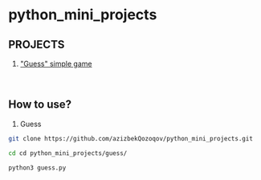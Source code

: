 # python_mini_projects

## PROJECTS

1. ["Guess" simple game](guess/guess.py)

<br/>

## How to use?

1. Guess
```bash
git clone https://github.com/azizbekQozoqov/python_mini_projects.git
```
```bash
cd cd python_mini_projects/guess/
```
```bash
python3 guess.py
```